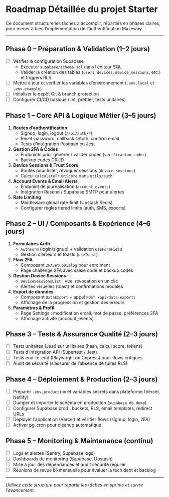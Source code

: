 # Roadmap Détaillée du projet Starter

Ce document structure les tâches à accomplir, réparties en phases claires, pour mener à bien l’implémentation de l’authentification Mazeway.

---

## Phase 0 – Préparation & Validation (1–2 jours)
- [ ] Vérifier la configuration Supabase
  - Exécuter `supabase/schema.sql` dans l’éditeur SQL
  - Valider la création des tables (`users`, `devices`, `device_sessions`, etc.) et triggers RLS
- [ ] Mettre à jour et vérifier les variables d’environnement (`.env.local` et `.env.example`)
- [ ] Initialiser le dépôt Git & branch protection
- [ ] Configurer CI/CD basique (lint, prettier, tests unitaires)

## Phase 1 – Core API & Logique Métier (3–5 jours)
1. **Routes d’authentification**
   - Signup, login, logout (`/api/auth/*`)
   - Reset-password, callback OAuth, confirm email
   - Tests d’intégration Postman ou Jest
2. **Gestion 2FA & Codes**
   - Endpoints pour générer / valider codes (`verification_codes`)
   - Backup codes CRUD
3. **Device Sessions & Trust Score**
   - Routes pour lister, révoquer sessions (`device_sessions`)
   - Calcul `calculateTrustScore` dans `utils/auth`
4. **Account Events & Email Alerts**
   - Endpoint de journalisation (`account_events`)
   - Intégration Resend / Supabase SMTP pour alertes
5. **Rate Limiting**
   - Middleware global rate-limit (Upstash Redis)
   - Configurer règles tiered limits (auth, SMS, exports)

## Phase 2 – UI / Composants & Expérience (4–6 jours)
1. **Formulaires Auth**
   - `AuthForm` (login/signup) + validation `useFormField`
   - Gestion d’erreurs et toasts (`useToast`)
2. **Flow 2FA**
   - Composant `2FASetupDialog` pour enrolment
   - Page challenge 2FA avec saisie code et backup codes
3. **Gestion Device Sessions**
   - `DeviceSessionsList` : vue, révocation en un clic
   - Alertes visuelles (toast) et confirmations modales
4. **Export de données**
   - Composant `DataExport` + appel `POST /api/data-exports`
   - Affichage de la progression et gestion des erreurs
5. **Paramètres & Profil**
   - Page Settings : modification email, mot de passe, préférences 2FA
   - Affichage activité (account_events)

## Phase 3 – Tests & Assurance Qualité (2–3 jours)
- [ ] Tests unitaires (Jest) sur utilitaires (hash, calcul score, tokens)
- [ ] Tests d’intégration API (Supertest / Jest)
- [ ] Tests end-to-end (Playwright ou Cypress) pour flows critiques
- [ ] Audit de sécurité (s’assurer de l’absence de fuites RLS)

## Phase 4 – Déploiement & Production (2–3 jours)
- [ ] Préparer `.env.production` et variables secrets dans plateforme (Vercel, Netlify)
- [ ] Dumper et importer le schéma en production (`supabase db dump`)
- [ ] Configurer Supabase prod : buckets, RLS, email templates, redirect URLs
- [ ] Déployer l’application (Vercel) et vérifier flows (signup, login, 2FA)
- [ ] Activer pg_cron pour cleanup automatique

## Phase 5 – Monitoring & Maintenance (continu)
- [ ] Logs et alertes (Sentry, Supabase logs)
- [ ] Dashboards de monitoring (Supabase, Upstash)
- [ ] Mise à jour des dépendances et audit sécurité régulier
- [ ] Réunions de revue bi-mensuelle pour évaluer la tech debt et backlog

---

*Utilisez cette structure pour répartir les tâches en sprints et suivre l’avancement.*